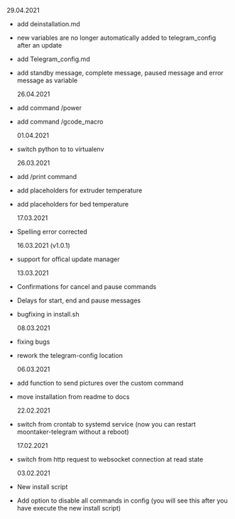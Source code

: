 29.04.2021

- add deinstallation.md
- new variables are no longer automatically added to telegram_config after an update
- add Telegram_config.md
- add standby message, complete message, paused message and error message as variable

  26.04.2021

- add command /power
- add command /gcode_macro

  01.04.2021

- switch python to to virtualenv

  26.03.2021

- add /print command
- add placeholders for extruder temperature
- add placeholders for bed temperature

  17.03.2021

- Spelling error corrected

  16.03.2021 (v1.0.1)

- support for offical update manager

  13.03.2021

- Confirmations for cancel and pause commands
- Delays for start, end and pause messages
- bugfixing in install.sh

  08.03.2021

- fixing bugs
- rework the telegram-config location

  06.03.2021

- add function to send pictures over the custom command
- move installation from readme to docs

  22.02.2021

- switch from crontab to systemd service (now you can restart moontaker-telegram without a reboot)

  17.02.2021

- switch from http request to websocket connection at read state

  03.02.2021

- New install script
- Add option to disable all commands in config (you will see this after you have execute the new install script)

